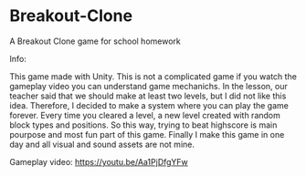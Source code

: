 # Breakout-Clone
A Breakout Clone game for school homework


Info:

This game made with Unity. This is not a complicated game if you watch the gameplay video you can understand game mechanichs. In the lesson, our teacher said that we should make at least two levels, but I did not like this idea. Therefore, I decided to make a system where you can play the game forever. Every time you cleared a level, a new level created with random block types and positions. So this way, trying to beat highscore is main pourpose and most fun part of this game. Finally I make this game in one day and all  visual and sound assets are not mine.

Gameplay video: https://youtu.be/Aa1PjDfgYFw
